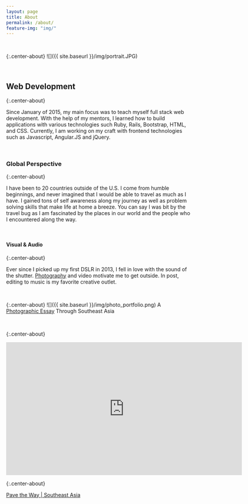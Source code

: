 ```yaml
---
layout: page
title: About
permalink: /about/
feature-img: "img/"
---
```

<br>

{:.center-about}
![]({{ site.baseurl }}/img/portrait.JPG)

<br>

<h2 class="heading">Web Development</h2>

{:.center-about}
<p>Since January of 2015, my main focus was to teach myself full stack web development. With the help of my mentors, I learned how to build applications with various technologies such Ruby, Rails, Bootstrap, HTML, and CSS. Currently, I am working on my craft with frontend technologies such as Javascript, Angular.JS and jQuery.</p>

<br>

<h3 class="heading">Global Perspective</h3>

{:.center-about}
<p>I have been to 20 countries outside of the U.S. I come from humble beginnings, and never imagined that I would be able to travel as much as I have. I gained tons of self awareness along my journey as well as problem solving skills that make life at home a breeze. You can say I was bit by the travel bug as I am fascinated by the places in our world and the people who I encountered along the way.</p>

<br>

<h4 class="heading">Visual & Audio</h4>

{:.center-about}
<p>Ever since I picked up my first DSLR in 2013, I fell in love with the sound of the shutter. <a href="http://stillandmotion.herokuapp.com">Photography</a> and video motivate me to get outside. In post, editing to music is my favorite creative outlet. </p>

<br>


{:.center-about}
![]({{ site.baseurl }}/img/photo_portfolio.png)
A <a href="stillandmotion.herokuapp.com">Photographic Essay</a> Through Southeast Asia

<br>

{:.center-about}
<div class="videoWrapper">
    <!-- Copy & Pasted from YouTube -->
    <iframe src="https://player.vimeo.com/video/159839560" width="640" height="360" frameborder="0"  webkitallowfullscreen mozallowfullscreen allowfullscreen></iframe>
</div>

{:.center-about}
<p><a href="https://vimeo.com/159839560">Pave the Way | Southeast Asia</a>

<br>
